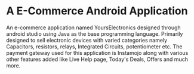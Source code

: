 # A E-Commerce Android Application
An e-commerce application named YoursElectronics designed through android studio using Java as the base programming language. Primarily designed to sell electronic devices with varied categories namely Capacitors, resistors, relays, Integrated Circuits, potentiometer etc. The payment gateway used for this application is Instamojo along with various other features added like Live Help page, Today's Deals, Offers and much more.
